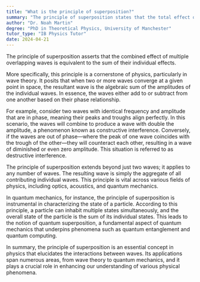 ```yaml
---
title: "What is the principle of superposition?"
summary: "The principle of superposition states that the total effect of multiple overlapping waves is the sum of their individual effects."
author: "Dr. Noah Martin"
degree: "PhD in Theoretical Physics, University of Manchester"
tutor_type: "IB Physics Tutor"
date: 2024-04-21
---
```


The principle of superposition asserts that the combined effect of multiple overlapping waves is equivalent to the sum of their individual effects.

More specifically, this principle is a cornerstone of physics, particularly in wave theory. It posits that when two or more waves converge at a given point in space, the resultant wave is the algebraic sum of the amplitudes of the individual waves. In essence, the waves either add to or subtract from one another based on their phase relationship.

For example, consider two waves with identical frequency and amplitude that are in phase, meaning their peaks and troughs align perfectly. In this scenario, the waves will combine to produce a wave with double the amplitude, a phenomenon known as constructive interference. Conversely, if the waves are out of phase—where the peak of one wave coincides with the trough of the other—they will counteract each other, resulting in a wave of diminished or even zero amplitude. This situation is referred to as destructive interference.

The principle of superposition extends beyond just two waves; it applies to any number of waves. The resulting wave is simply the aggregate of all contributing individual waves. This principle is vital across various fields of physics, including optics, acoustics, and quantum mechanics.

In quantum mechanics, for instance, the principle of superposition is instrumental in characterizing the state of a particle. According to this principle, a particle can inhabit multiple states simultaneously, and the overall state of the particle is the sum of its individual states. This leads to the notion of quantum superposition, a fundamental aspect of quantum mechanics that underpins phenomena such as quantum entanglement and quantum computing.

In summary, the principle of superposition is an essential concept in physics that elucidates the interactions between waves. Its applications span numerous areas, from wave theory to quantum mechanics, and it plays a crucial role in enhancing our understanding of various physical phenomena.
    